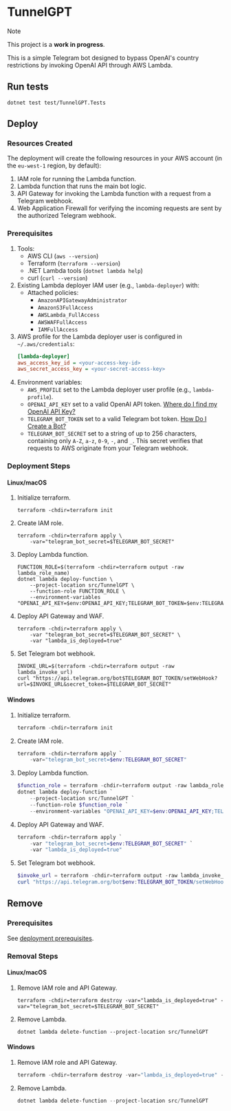 # TunnelGPT

> [!NOTE]  
> This project is a **work in progress**.

This is a simple Telegram bot designed to bypass OpenAI's country restrictions by invoking OpenAI API through AWS Lambda.

## Run tests

```shell
dotnet test test/TunnelGPT.Tests
```

## Deploy

### Resources Created

The deployment will create the following resources in your AWS account (in the `eu-west-1` region, by default):

1. IAM role for running the Lambda function.
2. Lambda function that runs the main bot logic.
3. API Gateway for invoking the Lambda function with a request from a Telegram webhook.
4. Web Application Firewall for verifying the incoming requests are sent by the authorized Telegram webhook.

### Prerequisites

1. Tools:
   - AWS CLI (`aws --version`)
   - Terraform (`terraform --version`)
   - .NET Lambda tools (`dotnet lambda help`)
   - curl (`curl --version`)
2. Existing Lambda deployer IAM user (e.g., `lambda-deployer`) with:
   - Attached policies:
     - `AmazonAPIGatewayAdministrator`
     - `AmazonS3FullAccess`
     - `AWSLambda_FullAccess`
     - `AWSWAFFullAccess`
     - `IAMFullAccess`
3. AWS profile for the Lambda deployer user is configured in `~/.aws/credentials`:
   ```ini
   [lambda-deployer]
   aws_access_key_id = <your-access-key-id>
   aws_secret_access_key = <your-secret-access-key>
   ```
4. Environment variables:
   - `AWS_PROFILE` set to the Lambda deployer user profile (e.g., `lambda-profile`).
   - `OPENAI_API_KEY` set to a valid OpenAI API token. [Where do I find my OpenAI API Key?](https://help.openai.com/articles/4936850-where-do-i-find-my-openai-api-key)
   - `TELEGRAM_BOT_TOKEN` set to a valid Telegram bot token. [How Do I Create a Bot?](https://core.telegram.org/bots#how-do-i-create-a-bot)
   - `TELEGRAM_BOT_SECRET` set to a string of up to 256 characters, containing only `A-Z`, `a-z`, `0-9`, `-`, and `_`.
        This secret verifies that requests to AWS originate from your Telegram webhook.  

### Deployment Steps

#### Linux/macOS

1. Initialize terraform.
   ```shell
   terraform -chdir=terraform init
   ```
2. Create IAM role.
   ```shell
   terraform -chdir=terraform apply \
       -var="telegram_bot_secret=$TELEGRAM_BOT_SECRET"
   ```
3. Deploy Lambda function.
   ```shell
   FUNCTION_ROLE=$(terraform -chdir=terraform output -raw lambda_role_name)    
   dotnet lambda deploy-function \
       --project-location src/TunnelGPT \
       --function-role FUNCTION_ROLE \
       --environment-variables "OPENAI_API_KEY=$env:OPENAI_API_KEY;TELEGRAM_BOT_TOKEN=$env:TELEGRAM_BOT_TOKEN"
   ```
4. Deploy API Gateway and WAF.
   ```shell
   terraform -chdir=terraform apply \
       -var "telegram_bot_secret=$TELEGRAM_BOT_SECRET" \
       -var "lambda_is_deployed=true"
   ```
5. Set Telegram bot webhook.
   ```shell
   INVOKE_URL=$(terraform -chdir=terraform output -raw lambda_invoke_url)
   curl "https://api.telegram.org/bot$TELEGRAM_BOT_TOKEN/setWebHook?url=$INVOKE_URL&secret_token=$TELEGRAM_BOT_SECRET"
   ```

#### Windows

1. Initialize terraform.
   ```powershell
   terraform -chdir=terraform init
   ```
2. Create IAM role.
   ```powershell
   terraform -chdir=terraform apply `
       -var="telegram_bot_secret=$env:TELEGRAM_BOT_SECRET"
   ```
3. Deploy Lambda function.
   ```powershell
   $function_role = terraform -chdir=terraform output -raw lambda_role_name
   dotnet lambda deploy-function `
       --project-location src/TunnelGPT `
       --function-role $function_role `
       --environment-variables "OPENAI_API_KEY=$env:OPENAI_API_KEY;TELEGRAM_BOT_TOKEN=$env:TELEGRAM_BOT_TOKEN"
   ```
4. Deploy API Gateway and WAF.
   ```powershell
   terraform -chdir=terraform apply `
       -var "telegram_bot_secret=$env:TELEGRAM_BOT_SECRET" `
       -var "lambda_is_deployed=true"
   ```
5. Set Telegram bot webhook.
   ```powershell
   $invoke_url = terraform -chdir=terraform output -raw lambda_invoke_url
   curl "https://api.telegram.org/bot$env:TELEGRAM_BOT_TOKEN/setWebHook?url=$invoke_url&secret_token=$env:TELEGRAM_BOT_SECRET"
   ```

## Remove

### Prerequisites

See [deployment prerequisites](#prerequisites).

### Removal Steps

#### Linux/macOS

1. Remove IAM role and API Gateway.
   ```shell
   terraform -chdir=terraform destroy -var="lambda_is_deployed=true" -var="telegram_bot_secret=$TELEGRAM_BOT_SECRET"
   ```
2. Remove Lambda.
   ```shell
   dotnet lambda delete-function --project-location src/TunnelGPT
   ```

#### Windows

1. Remove IAM role and API Gateway.
   ```powershell
   terraform -chdir=terraform destroy -var="lambda_is_deployed=true" -var="telegram_bot_secret=$env:TELEGRAM_BOT_SECRET"
   ```
2. Remove Lambda.
   ```powershell
   dotnet lambda delete-function --project-location src/TunnelGPT
   ```